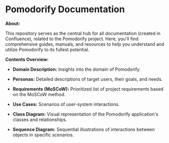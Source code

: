 # Pomodorify Documentation
**About:**

This repository serves as the central hub for all documentation (created in Confluence), related to the Pomodorify project. Here, you'll find comprehensive guides, manuals, and resources to help you understand and utilize Pomodorify to its fullest potential.

**Contents Overview:**

- **Domain Description:** Insights into the domain of Pomodorify.
  
- **Personas:** Detailed descriptions of target users, their goals, and needs.

- **Requirements (MoSCoW):** Prioritized list of project requirements based on the MoSCoW method.

- **Use Cases:** Scenarios of user-system interactions.

- **Class Diagram:** Visual representation of the Pomodorify application's classes and relationships.

- **Sequence Diagram:** Sequential illustrations of interactions between objects in specific scenarios.
